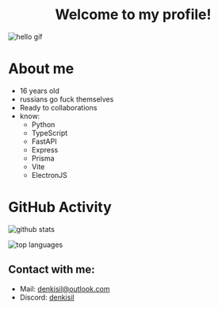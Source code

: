 <h1 align="center">Welcome to my profile!</h1>

![hello gif](https://media.tenor.com/PVOLP-zHqooAAAAC/hello.gif)

# About me
- 16 years old
- russians go fuck themselves
- Ready to collaborations
- know:
  - Python
  - TypeScript
  - FastAPI
  - Express
  - Prisma
  - Vite
  - ElectronJS

# GitHub Activity

![github stats](https://github-readme-stats.vercel.app/api?username=denkisil&theme=dark&show_icons=true)

![top languages](https://github-readme-stats.vercel.app/api/top-langs?username=denkisil&theme=dark&show_icons=true)

## Contact with me:
- Mail: denkisil@outlook.com
- Discord: [denkisil](https://discord.com/users/user/1034708466977214464)
